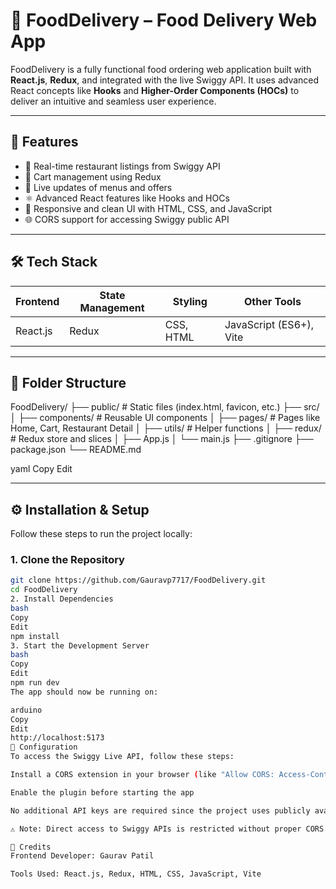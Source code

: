 # 🍕 FoodDelivery – Food Delivery Web App

FoodDelivery is a fully functional food ordering web application built with **React.js**, **Redux**, and integrated with the live Swiggy API. It uses advanced React concepts like **Hooks** and **Higher-Order Components (HOCs)** to deliver an intuitive and seamless user experience.

---

## 🚀 Features

- 🏪 Real-time restaurant listings from Swiggy API  
- 🛒 Cart management using Redux  
- 🔄 Live updates of menus and offers  
- ⚛️ Advanced React features like Hooks and HOCs  
- 🎨 Responsive and clean UI with HTML, CSS, and JavaScript  
- 🌐 CORS support for accessing Swiggy public API  

---

## 🛠️ Tech Stack

| Frontend           | State Management | Styling     | Other Tools           |
|--------------------|------------------|-------------|------------------------|
| React.js           | Redux             | CSS, HTML   | JavaScript (ES6+), Vite |

---

## 📁 Folder Structure

FoodDelivery/
├── public/ # Static files (index.html, favicon, etc.)
├── src/
│ ├── components/ # Reusable UI components
│ ├── pages/ # Pages like Home, Cart, Restaurant Detail
│ ├── utils/ # Helper functions
│ ├── redux/ # Redux store and slices
│ ├── App.js
│ └── main.js
├── .gitignore
├── package.json
└── README.md

yaml
Copy
Edit

---

## ⚙️ Installation & Setup

Follow these steps to run the project locally:

### 1. Clone the Repository

```bash
git clone https://github.com/Gauravp7717/FoodDelivery.git
cd FoodDelivery
2. Install Dependencies
bash
Copy
Edit
npm install
3. Start the Development Server
bash
Copy
Edit
npm run dev
The app should now be running on:

arduino
Copy
Edit
http://localhost:5173
🔧 Configuration
To access the Swiggy Live API, follow these steps:

Install a CORS extension in your browser (like "Allow CORS: Access-Control-Allow-Origin")

Enable the plugin before starting the app

No additional API keys are required since the project uses publicly available endpoints from Swiggy

⚠️ Note: Direct access to Swiggy APIs is restricted without proper CORS headers, which is why the plugin is required during local development.

🙌 Credits
Frontend Developer: Gaurav Patil

Tools Used: React.js, Redux, HTML, CSS, JavaScript, Vite
